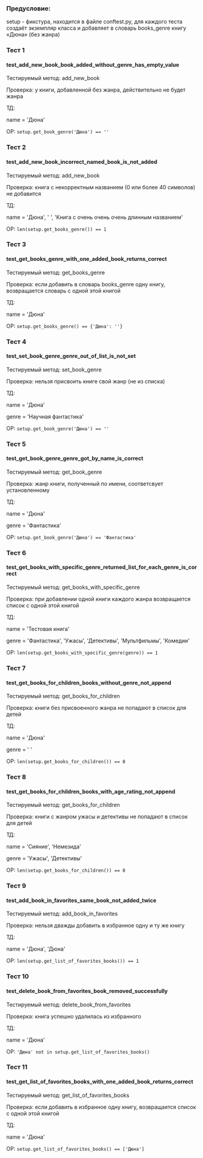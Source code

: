 ### Предусловие: 
setup - фикстура, находится в файле conftest.py, для каждого теста создаёт экземпляр класса и добавляет в словарь books_genre книгу «Дюна» (без жанра)

### Тест 1
#### test_add_new_book_book_added_without_genre_has_empty_value
Тестируемый метод: add_new_book

Проверка: у книги, добавленной без жанра, действительно не будет жанра

ТД:

name = 'Дюна'


ОР: `setup.get_book_genre('Дюна') == ''`
### Тест 2
#### test_add_new_book_incorrect_named_book_is_not_added
Тестируемый метод: add_new_book

Проверка: книга с некорректным названием (0 или более 40 символов) не добавится

ТД:

name = 'Дюна', ' ', 'Книга с очень очень очень длинным названием'


ОР: `len(setup.get_books_genre()) == 1`
### Тест 3
#### test_get_books_genre_with_one_added_book_returns_correct
Тестируемый метод: get_books_genre

Проверка: если добавить в словарь books_genre одну книгу, возвращается словарь с одной этой книгой

ТД:

name = 'Дюна'

ОР: `setup.get_books_genre() == {'Дюна': ''}`
### Тест 4
#### test_set_book_genre_genre_out_of_list_is_not_set
Тестируемый метод: set_book_genre

Проверка: нельзя присвоить книге свой жанр (не из списка)

ТД:

name = 'Дюна'

genre = 'Научная фантастика'

ОР: `setup.get_book_genre('Дюна') == ''`
### Тест 5
#### test_get_book_genre_genre_got_by_name_is_correct
Тестируемый метод: get_book_genre

Проверка: жанр книги, полученный по имени, соответсвует установленному

ТД:

name = 'Дюна'

genre = 'Фантастика'

ОР: `setup.get_book_genre('Дюна') == 'Фантастика'`
### Тест 6
#### test_get_books_with_specific_genre_returned_list_for_each_genre_is_correct
Тестируемый метод: get_books_with_specific_genre

Проверка: при добавлении одной книги каждого жанра возвращается список с одной этой книгой

ТД:

name = 'Тестовая книга'

genre = 'Фантастика', 'Ужасы', 'Детективы', 'Мультфильмы', 'Комедии'

ОР: `len(setup.get_books_with_specific_genre(genre)) == 1`
### Тест 7
#### test_get_books_for_children_books_without_genre_not_append
Тестируемый метод: get_books_for_children

Проверка: книги без присвоенного жанра не попадают в список для детей

ТД:

name = 'Дюна'

genre = ' '

ОР: `len(setup.get_books_for_children()) == 0`
### Тест 8
#### test_get_books_for_children_books_with_age_rating_not_append
Тестируемый метод: get_books_for_children

Проверка: книги с жанром ужасы и детективы не попадают в список для детей

ТД:

name = 'Сияние', 'Немезида'

genre = 'Ужасы', 'Детективы'

ОР: `len(setup.get_books_for_children()) == 0`
### Тест 9
#### test_add_book_in_favorites_same_book_not_added_twice
Тестируемый метод: add_book_in_favorites

Проверка: нельзя дважды добавить в избранное одну и ту же книгу

ТД:

name = 'Дюна', 'Дюна'

ОР: `len(setup.get_list_of_favorites_books()) == 1`
### Тест 10
#### test_delete_book_from_favorites_book_removed_successfully
Тестируемый метод: delete_book_from_favorites

Проверка: книга успешно удалилась из избранного

ТД:

name = 'Дюна'

ОР: `'Дюна' not in setup.get_list_of_favorites_books()`
### Тест 11
#### test_get_list_of_favorites_books_with_one_added_book_returns_correct
Тестируемый метод: get_list_of_favorites_books

Проверка: если добавить в избранное одну книгу, возвращается список с одной этой книгой

ТД:

name = 'Дюна'

ОР: `setup.get_list_of_favorites_books() == ['Дюна']`